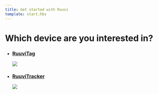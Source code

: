 ```yaml
---
title: Get started with Ruuvi
template: start.hbs
---
```


<h1 class="choose-device-header">Which device are you interested in?</h1>

<ul class="devices">
  <a href="/guide/getting-started/intro/ruuvitag">
    <li class="device" id="ruuvitag">
      <h3>RuuviTag</h3>
      <img src="assets/images/ruuvitag-new.jpg"/>
    </li>
  </a>
  <a href="/guide/getting-started/intro/ruuvitracker">
    <li class="device">
      <h3>RuuviTracker</h3>
      <img src="assets/images/ruuvitracker.png"/>
    </li>
  </a>
</ul>
